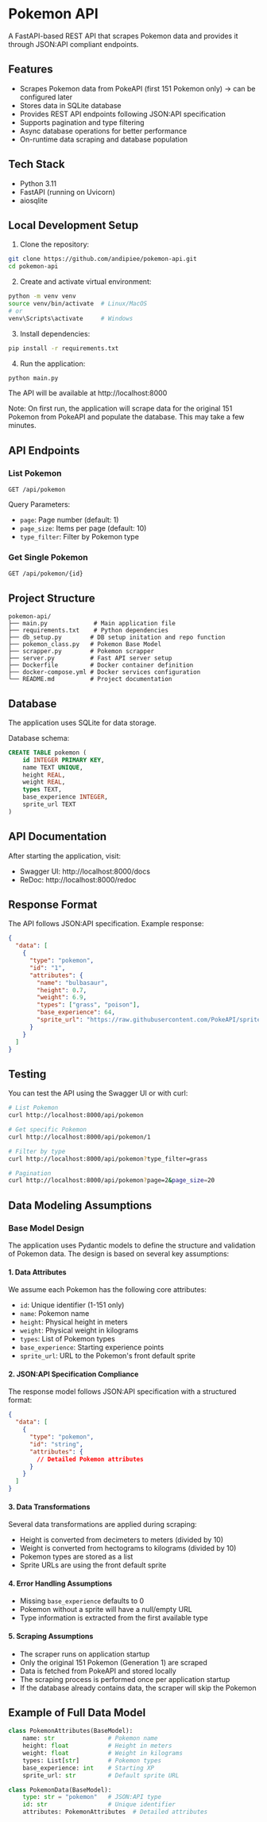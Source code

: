 # Pokemon API

A FastAPI-based REST API that scrapes Pokemon data and provides it through JSON:API compliant endpoints.

## Features

- Scrapes Pokemon data from PokeAPI (first 151 Pokemon only) -> can be configured later
- Stores data in SQLite database
- Provides REST API endpoints following JSON:API specification
- Supports pagination and type filtering
- Async database operations for better performance
- On-runtime data scraping and database population

## Tech Stack

- Python 3.11
- FastAPI (running on Uvicorn)
- aiosqlite

## Local Development Setup

1. Clone the repository:
```bash
git clone https://github.com/andipiee/pokemon-api.git
cd pokemon-api
```

2. Create and activate virtual environment:
```bash
python -m venv venv
source venv/bin/activate  # Linux/MacOS
# or
venv\Scripts\activate     # Windows
```

3. Install dependencies:
```bash
pip install -r requirements.txt
```

4. Run the application:
```bash
python main.py
```
The API will be available at http://localhost:8000

Note: On first run, the application will scrape data for the original 151 Pokemon from PokeAPI and populate the database. This may take a few minutes.

## API Endpoints

### List Pokemon
```
GET /api/pokemon
```
Query Parameters:
- `page`: Page number (default: 1)
- `page_size`: Items per page (default: 10)
- `type_filter`: Filter by Pokemon type

### Get Single Pokemon
```
GET /api/pokemon/{id}
```

## Project Structure

```
pokemon-api/
├── main.py             # Main application file
├── requirements.txt    # Python dependencies
├── db_setup.py        # DB setup initation and repo function
├── pokemon_class.py   # Pokemon Base Model
├── scrapper.py        # Pokemon scrapper
├── server.py          # Fast API server setup
├── Dockerfile         # Docker container definition
├── docker-compose.yml # Docker services configuration
└── README.md          # Project documentation
```

## Database

The application uses SQLite for data storage.

Database schema:
```sql
CREATE TABLE pokemon (
    id INTEGER PRIMARY KEY,
    name TEXT UNIQUE,
    height REAL,
    weight REAL,
    types TEXT,
    base_experience INTEGER,
    sprite_url TEXT
)
```

## API Documentation

After starting the application, visit:
- Swagger UI: http://localhost:8000/docs
- ReDoc: http://localhost:8000/redoc

## Response Format

The API follows JSON:API specification. Example response:

```json
{
  "data": [
    {
      "type": "pokemon",
      "id": "1",
      "attributes": {
        "name": "bulbasaur",
        "height": 0.7,
        "weight": 6.9,
        "types": ["grass", "poison"],
        "base_experience": 64,
        "sprite_url": "https://raw.githubusercontent.com/PokeAPI/sprites/master/sprites/pokemon/1.png"
      }
    }
  ]
}
```

## Testing

You can test the API using the Swagger UI or with curl:

```bash
# List Pokemon
curl http://localhost:8000/api/pokemon

# Get specific Pokemon
curl http://localhost:8000/api/pokemon/1

# Filter by type
curl http://localhost:8000/api/pokemon?type_filter=grass

# Pagination
curl http://localhost:8000/api/pokemon?page=2&page_size=20
```

## Data Modeling Assumptions

### Base Model Design

The application uses Pydantic models to define the structure and validation of Pokemon data. The design is based on several key assumptions:

#### 1. Data Attributes
We assume each Pokemon has the following core attributes:
- `id`: Unique identifier (1-151 only)
- `name`: Pokemon name
- `height`: Physical height in meters
- `weight`: Physical weight in kilograms
- `types`: List of Pokemon types
- `base_experience`: Starting experience points
- `sprite_url`: URL to the Pokemon's front default sprite

#### 2. JSON:API Specification Compliance
The response model follows JSON:API specification with a structured format:
```json
{
  "data": [
    {
      "type": "pokemon",
      "id": "string",
      "attributes": {
        // Detailed Pokemon attributes
      }
    }
  ]
}
```

#### 3. Data Transformations
Several data transformations are applied during scraping:
- Height is converted from decimeters to meters (divided by 10)
- Weight is converted from hectograms to kilograms (divided by 10)
- Pokemon types are stored as a list
- Sprite URLs are using the front default sprite

#### 4. Error Handling Assumptions
- Missing `base_experience` defaults to 0
- Pokemon without a sprite will have a null/empty URL
- Type information is extracted from the first available type

#### 5. Scraping Assumptions
- The scraper runs on application startup
- Only the original 151 Pokemon (Generation 1) are scraped
- Data is fetched from PokeAPI and stored locally
- The scraping process is performed once per application startup
- If the database already contains data, the scraper will skip the Pokemon

## Example of Full Data Model

```python
class PokemonAttributes(BaseModel):
    name: str               # Pokemon name
    height: float           # Height in meters
    weight: float           # Weight in kilograms
    types: List[str]        # Pokemon types
    base_experience: int    # Starting XP
    sprite_url: str         # Default sprite URL

class PokemonData(BaseModel):
    type: str = "pokemon"   # JSON:API type
    id: str                 # Unique identifier
    attributes: PokemonAttributes  # Detailed attributes
```